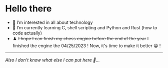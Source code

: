 # Hello there
- 👀 I’m interested in all about technology
- 🌱 I’m currently learning C, shell scripting and Python and Rust (how to code actually)
- ♟️  ~~I hope I can finish my chess engine before the end of the year~~ I finished the engine the 04/25/2023 ! Now, it's time to make it better 😁 !
---

*Also I don't know what else I can put here 🤔...*

